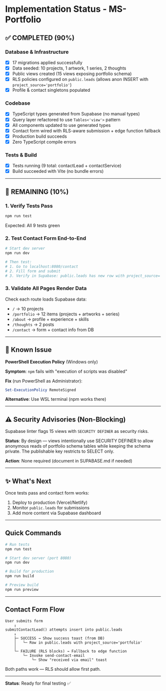 # Implementation Status - MS-Portfolio

## ✅ COMPLETED (90%)

### Database & Infrastructure
- [x] 17 migrations applied successfully
- [x] Data seeded: 10 projects, 1 artwork, 1 series, 2 thoughts
- [x] Public views created (15 views exposing portfolio schema)
- [x] RLS policies configured on `public.leads` (allows anon INSERT with `project_source='portfolio'`)
- [x] Profile & contact singletons populated

### Codebase
- [x] TypeScript types generated from Supabase (no manual types)
- [x] Query layer refactored to use `Tables<'view'>` pattern
- [x] All components updated to use generated types
- [x] Contact form wired with RLS-aware submission + edge function fallback
- [x] Production build succeeds
- [x] Zero TypeScript compile errors

### Tests & Build
- [x] Tests running (9 total: contactLead + contactService)
- [x] Build succeeded with Vite (no bundle errors)

---

## 🔧 REMAINING (10%)

### 1. Verify Tests Pass
```bash
npm run test
```
Expected: All 9 tests green

### 2. Test Contact Form End-to-End
```bash
# Start dev server
npm run dev

# Then test:
# 1. Go to localhost:8080/contact
# 2. Fill form and submit
# 3. Verify in Supabase: public.leads has new row with project_source='portfolio'
```

### 3. Validate All Pages Render Data
Check each route loads Supabase data:
- `/` → 10 projects
- `/portfolio` → 12 items (projects + artworks + series)
- `/about` → profile + experience + skills
- `/thoughts` → 2 posts
- `/contact` → form + contact info from DB

---

## 🐛 Known Issue

**PowerShell Execution Policy** (Windows only)

**Symptom**: `npm` fails with "execution of scripts was disabled"

**Fix** (run PowerShell as Administrator):
```powershell
Set-ExecutionPolicy RemoteSigned
```

**Alternative**: Use WSL terminal (npm works there)

---

## ⚠️ Security Advisories (Non-Blocking)

Supabase linter flags 15 views with `SECURITY DEFINER` as security risks.

**Status**: By design — views intentionally use SECURITY DEFINER to allow anonymous reads of portfolio schema tables while keeping the schema private. The publishable key restricts to SELECT only.

**Action**: None required (document in SUPABASE.md if needed)

---

## ✨ What's Next

Once tests pass and contact form works:
1. Deploy to production (Vercel/Netlify)
2. Monitor `public.leads` for submissions
3. Add more content via Supabase dashboard

---

## Quick Commands

```bash
# Run tests
npm run test

# Start dev server (port 8080)
npm run dev

# Build for production
npm run build

# Preview build
npm run preview
```

---

## Contact Form Flow

```
User submits form
    ↓
submitContactLead() attempts insert into public.leads
    ↓
    ├─ SUCCESS → Show success toast (from DB)
    │   └─ Row in public.leads with project_source='portfolio'
    │
    └─ FAILURE (RLS blocks) → Fallback to edge function
        └─ Invoke send-contact-email
            └─ Show "received via email" toast
```

Both paths work — RLS should allow first path.

---

**Status**: Ready for final testing ✅
